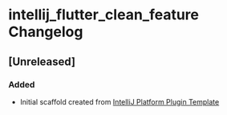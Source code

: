 <!-- Keep a Changelog guide -> https://keepachangelog.com -->

# intellij_flutter_clean_feature Changelog

## [Unreleased]
### Added
- Initial scaffold created from [IntelliJ Platform Plugin Template](https://github.com/JetBrains/intellij-platform-plugin-template)
